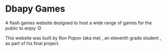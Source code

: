 # Dbapy Games #
A flash games website designed to host a wide range of games for the public to enjoy :D

This website was built by Ron Popov (aka me) , an eleventh grade student , as part of his final project.
